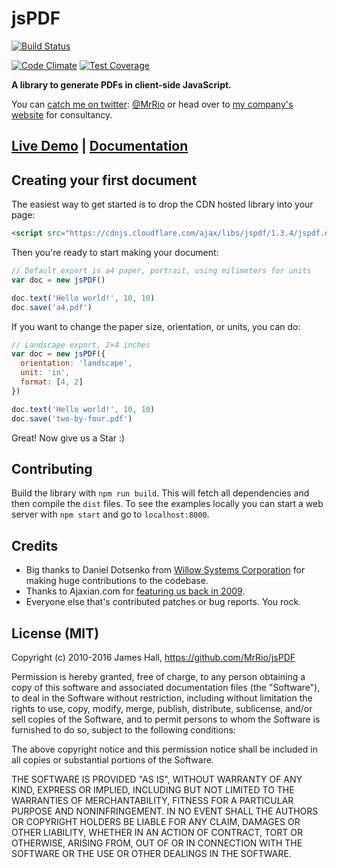 # jsPDF

[![Build Status](https://saucelabs.com/buildstatus/jspdf)](https://saucelabs.com/beta/builds/526e7fda50bd4f97a854bf10f280305d)

[![Code Climate](https://codeclimate.com/repos/57f943855cdc43705e00592f/badges/2665cddeba042dc5191f/gpa.svg)](https://codeclimate.com/repos/57f943855cdc43705e00592f/feed) [![Test Coverage](https://codeclimate.com/repos/57f943855cdc43705e00592f/badges/2665cddeba042dc5191f/coverage.svg)](https://codeclimate.com/repos/57f943855cdc43705e00592f/coverage)

**A library to generate PDFs in client-side JavaScript.**

You can [catch me on twitter](http://twitter.com/MrRio): [@MrRio](http://twitter.com/MrRio) or head over to [my company's website](http://parall.ax) for consultancy.

## [Live Demo](http://rawgit.com/MrRio/jsPDF/master/) | [Documentation](http://rawgit.com/MrRio/jsPDF/master/docs/)

## Creating your first document

The easiest way to get started is to drop the CDN hosted library into your page:

```html
<script src="https://cdnjs.cloudflare.com/ajax/libs/jspdf/1.3.4/jspdf.debug.js"></script>
```

Then you're ready to start making your document:

```javascript
// Default export is a4 paper, portrait, using milimeters for units
var doc = new jsPDF()

doc.text('Hello world!', 10, 10)
doc.save('a4.pdf')
```

If you want to change the paper size, orientation, or units, you can do:

```javascript
// Landscape export, 2×4 inches
var doc = new jsPDF({
  orientation: 'landscape',
  unit: 'in',
  format: [4, 2]
})

doc.text('Hello world!', 10, 10)
doc.save('two-by-four.pdf')
```

Great! Now give us a Star :)

## Contributing
Build the library with `npm run build`. This will fetch all dependencies and then compile the `dist` files. To see the examples locally you can start a web server with `npm start` and go to `localhost:8000`.

## Credits
- Big thanks to Daniel Dotsenko from [Willow Systems Corporation](http://willow-systems.com) for making huge contributions to the codebase.
- Thanks to Ajaxian.com for [featuring us back in 2009](http://ajaxian.com/archives/dynamically-generic-pdfs-with-javascript).
- Everyone else that's contributed patches or bug reports. You rock.

## License (MIT)
Copyright (c) 2010-2016 James Hall, https://github.com/MrRio/jsPDF

Permission is hereby granted, free of charge, to any person obtaining
a copy of this software and associated documentation files (the
"Software"), to deal in the Software without restriction, including
without limitation the rights to use, copy, modify, merge, publish,
distribute, sublicense, and/or sell copies of the Software, and to
permit persons to whom the Software is furnished to do so, subject to
the following conditions:

The above copyright notice and this permission notice shall be
included in all copies or substantial portions of the Software.

THE SOFTWARE IS PROVIDED "AS IS", WITHOUT WARRANTY OF ANY KIND,
EXPRESS OR IMPLIED, INCLUDING BUT NOT LIMITED TO THE WARRANTIES OF
MERCHANTABILITY, FITNESS FOR A PARTICULAR PURPOSE AND
NONINFRINGEMENT. IN NO EVENT SHALL THE AUTHORS OR COPYRIGHT HOLDERS BE
LIABLE FOR ANY CLAIM, DAMAGES OR OTHER LIABILITY, WHETHER IN AN ACTION
OF CONTRACT, TORT OR OTHERWISE, ARISING FROM, OUT OF OR IN CONNECTION
WITH THE SOFTWARE OR THE USE OR OTHER DEALINGS IN THE SOFTWARE.
